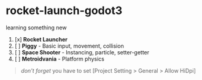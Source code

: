 # rocket-launch-godot3

learning something new

1. [x] **Rocket Launcher** 
2. [ ] **Piggy** - Basic input, movement, collision
3. [ ] **Space Shooter** - Instancing, particle, setter-getter
4. [ ] **Metroidvania** - Platform physics

> *don't forget* you have to set [Project Setting > General > Allow HiDpi]

